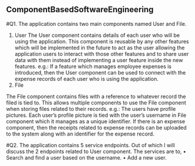 ## ComponentBasedSoftwareEngineering

#Q1. The application contains two main components named User and File.

1. User
The User component contains details of each user who will be using the application. This 
component is reusable by any other features which will be implemented in the future to act as 
the user allowing the application users to interact with those other features and to share user 
data with them instead of implementing a user feature inside the new features.
e.g.: If a feature which manages employee expenses is introduced, then the User component can 
be used to connect with the expense records of each user who is using the application.
2. File

The File component contains files with a reference to whatever record the filed is tied to. This 
allows multiple components to use the File component when storing files related to their records.
e.g.: The users have profile pictures. Each user’s profile picture is tied with the user’s username 
in File component which it manages as a unique identifier. If there is an expense component, then 
the receipts related to expense records can be uploaded to the system along with an identifier 
for the expense record.

#Q2. The application contains 5 service endpoints. Out of which I will discuss the 2 endpoints 
related to User component.
The services are to,
• Search and find a user based on the username.
• Add a new user.
